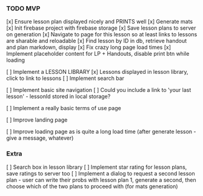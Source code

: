 ### TODO MVP

[x] Ensure lesson plan displayed nicely and PRINTS well
[x] Generate mats
[x] Init firebase project with firebase storage
    [x] Save lesson plans to server on generation
    [x] Navigate to page for this lesson so at least links to lessons are sharable and reloadable
        [x] Find lesson by ID in db, retrieve handout and plan markdown, display
            [x] Fix crazy long page load times
                [x] Implement placeholder content for LP + Handouts, disable print btn while loading

[ ] Implement a LESSON LIBRARY
    [x] Lessons displayed in lesson library, click to link to lessons
    [ ] Implement search bar

[ ] Implement basic site navigation
    [ ] Could you include a link to 'your last lesson' - lessonId stored in local storage?

[ ] Implement a really basic terms of use page

[ ] Improve landing page

[ ] Improve loading page as is quite a long load time (after generate lesson - give a message, whatever)

### Extra
[ ] Search box in lesson library
[ ] Implement star rating for lesson plans, save ratings to server too
[ ] Implement a dialog to request a second lesson plan - user can write their probs with lesson plan 1, generate a second, then choose which of the two plans to proceed with (for mats generation)